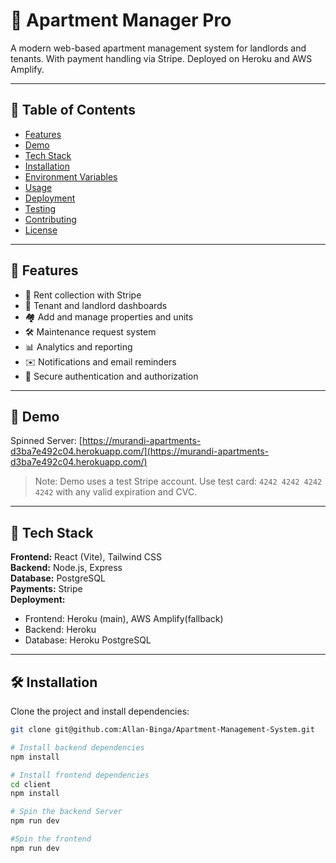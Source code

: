 # 🏢 Apartment Manager Pro

A modern web-based apartment management system for landlords and tenants. With payment handling via Stripe. Deployed on Heroku and AWS Amplify.

---

## 📑 Table of Contents

- [Features](#features)
- [Demo](#demo)
- [Tech Stack](#tech-stack)
- [Installation](#installation)
- [Environment Variables](#environment-variables)
- [Usage](#usage)
- [Deployment](#deployment)
- [Testing](#testing)
- [Contributing](#contributing)
- [License](#license)

---

## 🚀 Features

- 🧾 Rent collection with Stripe
- 👥 Tenant and landlord dashboards
- 🏘️ Add and manage properties and units
- 🛠️ Maintenance request system
- 📊 Analytics and reporting
- ✉️ Notifications and email reminders
- 🔐 Secure authentication and authorization

---

## 🔗 Demo

Spinned Server: [https://murandi-apartments-d3ba7e492c04.herokuapp.com/](https://murandi-apartments-d3ba7e492c04.herokuapp.com/)

> Note: Demo uses a test Stripe account. Use test card: `4242 4242 4242 4242` with any valid expiration and CVC.

---

## 🧰 Tech Stack

**Frontend:** React (Vite), Tailwind CSS  
**Backend:** Node.js, Express  
**Database:** PostgreSQL  
**Payments:** Stripe  
**Deployment:**

- Frontend: Heroku (main), AWS Amplify(fallback)
- Backend: Heroku
- Database: Heroku PostgreSQL

---

## 🛠️ Installation

Clone the project and install dependencies:

```bash
git clone git@github.com:Allan-Binga/Apartment-Management-System.git

# Install backend dependencies
npm install

# Install frontend dependencies
cd client
npm install

# Spin the backend Server
npm run dev

#Spin the frontend
npm run dev
```
